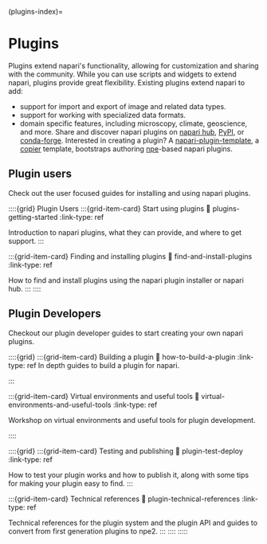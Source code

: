 (plugins-index)=

# Plugins

Plugins extend napari's functionality, allowing for customization and sharing with the community.
While you can use scripts and widgets to extend napari, plugins provide great flexibility.
Existing plugins extend napari to add:

- support for import and export of image and related data types.
- support for working with specialized data formats.
- domain specific features, including microscopy, climate, geoscience, and more.
  Share and discover napari plugins on [napari hub](https://napari-hub.org),
  [PyPI](https://pypi.org/search/?q=napari), or [conda-forge](https://conda-forge.org/packages/).
  Interested in creating a plugin? A [napari-plugin-template](https://github.com/napari/napari-plugin-template),
  a [copier](https://copier.readthedocs.io/en/stable/) template, bootstraps authoring
  [npe](https://github.com/napari/npe2)-based napari plugins.

## Plugin users

Check out the user focused guides for installing and using napari plugins.

::::{grid} Plugin Users
:::{grid-item-card} Start using plugins
:link: plugins-getting-started
:link-type: ref

Introduction to napari plugins, what they can provide, and where to get support.
:::

:::{grid-item-card} Finding and installing plugins
:link: find-and-install-plugins
:link-type: ref

How to find and install plugins using the napari plugin installer or napari hub.
:::
::::

## Plugin Developers

Checkout our plugin developer guides to start creating your own napari plugins.

::::{grid}
:::{grid-item-card} Building a plugin
:link: how-to-build-a-plugin
:link-type: ref
In depth guides to build a plugin for napari.

:::

:::{grid-item-card} Virtual environments and useful tools
:link: virtual-environments-and-useful-tools
:link-type: ref

Workshop on virtual environments and useful tools for plugin development.

::::

::::{grid}
:::{grid-item-card} Testing and publishing
:link: plugin-test-deploy
:link-type: ref

How to test your plugin works and how to publish it,
along with some tips for making your plugin easy to find.
:::

:::{grid-item-card} Technical references
:link: plugin-technical-references
:link-type: ref

Technical references for the plugin system and the plugin API
and guides to convert from first generation plugins to npe2.
:::
::::
:::::
